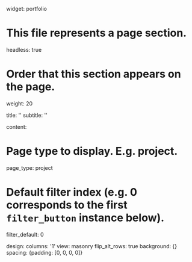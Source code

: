 widget: portfolio

# This file represents a page section.
headless: true

# Order that this section appears on the page.
weight: 20

title: ''
subtitle: ''

content:
  # Page type to display. E.g. project.
  page_type: project

  # Default filter index (e.g. 0 corresponds to the first `filter_button` instance below).
  filter_default: 0

  design:
  columns: '1'
  view: masonry
  flip_alt_rows: true
  background: {}
  spacing: {padding: [0, 0, 0, 0]}